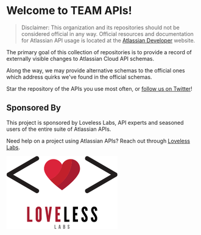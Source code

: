 # Welcome to TEAM APIs!

> Disclaimer: This organization and its repositories should not be considered official in any way. Official resources and documentation for Atlassian API usage is located at the [Atlassian Developer](https://developer.atlassian.com/) website.

The primary goal of this collection of repositories is to provide a record of externally visible changes to Atlassian Cloud API schemas.

Along the way, we may provide alternative schemas to the official ones which address quirks we've found in the official schemas.

Star the repository of the APIs you use most often, or [follow us on Twitter](https://twitter.com/TeamApis)!

## Sponsored By

This project is sponsored by Loveless Labs, API experts and seasoned users of the entire suite of Atlassian APIs.

Need help on a project using Atlassian APIs? Reach out through [Loveless Labs](https://lovelesslabs.com).

![Loveless Labs](assets/loveless-labs-big-transparent.png)

